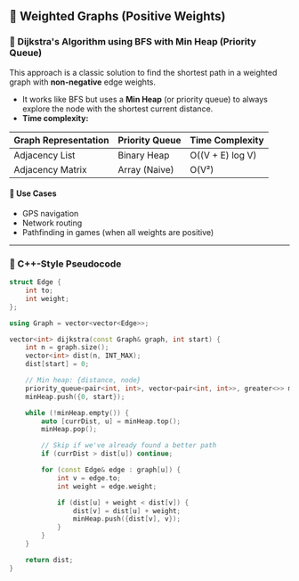 ## 🚦 Weighted Graphs (Positive Weights)

### 🧠 Dijkstra's Algorithm using BFS with Min Heap (Priority Queue)

This approach is a classic solution to find the shortest path in a weighted graph with **non-negative** edge weights.

- It works like BFS but uses a **Min Heap** (or priority queue) to always explore the node with the shortest current distance.
- **Time complexity:**

|Graph Representation	|Priority Queue	|Time Complexity|
|--------|-------|----------|
|Adjacency List	|Binary Heap	|O((V + E) log V)|
|Adjacency Matrix	|Array (Naive)	|O(V²)|

#### 📌 Use Cases
- GPS navigation
- Network routing
- Pathfinding in games (when all weights are positive)

---

### 🧪 C++-Style Pseudocode

```cpp
struct Edge {
    int to;
    int weight;
};

using Graph = vector<vector<Edge>>;

vector<int> dijkstra(const Graph& graph, int start) {
    int n = graph.size();
    vector<int> dist(n, INT_MAX);
    dist[start] = 0;

    // Min heap: {distance, node}
    priority_queue<pair<int, int>, vector<pair<int, int>>, greater<>> minHeap;
    minHeap.push({0, start});

    while (!minHeap.empty()) {
        auto [currDist, u] = minHeap.top();
        minHeap.pop();

        // Skip if we've already found a better path
        if (currDist > dist[u]) continue;

        for (const Edge& edge : graph[u]) {
            int v = edge.to;
            int weight = edge.weight;

            if (dist[u] + weight < dist[v]) {
                dist[v] = dist[u] + weight;
                minHeap.push({dist[v], v});
            }
        }
    }

    return dist;
}

